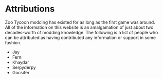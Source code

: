 # Attributions

Zoo Tycoon modding has existed for as long as the first game was around. All of the information on this website is an amalgamation of just about two decades-worth of modding knowledge. The following is a list of people who can be attributed as having contributed any information or support in some fashion.

- Jay  
- Fern  
- Khaydar  
- Serpyderpy  
- Goosifer   